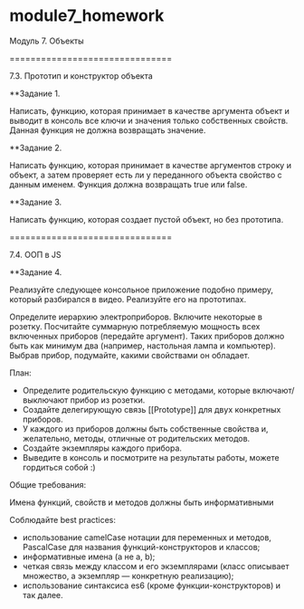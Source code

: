 # module7_homework
Модуль 7. Объекты

===============================

7.3. Прототип и конструктор объекта

**Задание 1.

Написать, функцию, которая принимает в качестве аргумента объект и выводит в консоль все ключи и значения только собственных свойств. Данная функция не должна возвращать значение.

**Задание 2.

Написать функцию, которая принимает в качестве аргументов строку и объект, а затем проверяет есть ли у переданного объекта свойство с данным именем. Функция должна возвращать true или false.

**Задание 3.

Написать функцию, которая создает пустой объект, но без прототипа.


===============================

7.4. ООП в JS

**Задание 4.

Реализуйте следующее консольное приложение подобно примеру, который разбирался в видео. Реализуйте его на прототипах.

Определите иерархию электроприборов. Включите некоторые в розетку. Посчитайте суммарную потребляемую мощность всех включенных приборов (передайте аргумент). 
Таких приборов должно быть как минимум два (например, настольная лампа и компьютер). Выбрав прибор, подумайте, какими свойствами он обладает.

План:

- Определите родительскую функцию с методами, которые включают/выключают прибор из розетки.
- Создайте делегирующую связь [[Prototype]] для двух конкретных приборов.
- У каждого из приборов должны быть собственные свойства и, желательно, методы, отличные от родительских методов.
- Создайте экземпляры каждого прибора.
- Выведите в консоль и посмотрите на результаты работы, можете гордиться собой :)

Общие требования:

Имена функций, свойств и методов должны быть информативными

Соблюдайте best practices:
- использование camelCase нотации для переменных и методов, PascalCase для названия функций-конструкторов и классов;
- информативные имена (а не a, b);
- четкая связь между классом и его экземплярами (класс описывает множество, а экземпляр — конкретную реализацию);
- использование синтаксиса es6 (кроме функции-конструкторов) и так далее.
